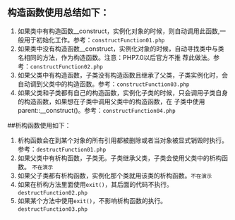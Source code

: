 ## 构造函数使用总结如下：

1. 如果类中有构造函数__construct，实例化对象的时候，则自动调用此函数,一般用于初始化工作。参考：`constructFunction01.php` 
2. 如果类中没有构造函数__construct，实例化对象的时候，自动寻找类中与类名相同的方法，作为构造函数。注意：PHP7.0以后官方不推 荐此做法。参考：`constructFunction02.php` 
3. 如果父类中有构造函数，子类没有构造函数且继承了父类，子类实例化时，会自动调到父类中的构造函数。参考：`constructFunction03.php` 
4. 如果父类和子类都有自己的构造函数，实例化子类的时候，只会调用子类自身的构造函数，如果想在子类中调用父类中的构造函数，在
  子类中使用parent::__construct()。参考：`constructFunction04.php` 


##析构函数使用如下：

1. 析构函数会在到某个对象的所有引用都被删除或者当对象被显式销毁时执行。 参考：`destructFunction01.php`
2. 如果父类中有析构函数，子类无。子类继承父类，子类会使用父类中的析构函数。 `不在演示`
3. 如果父子类都有析构函数，实例化那个类就用该类的析构函数。`不在演示`
4. 如果在析构方法里面使用`exit()`，其后面的代码不执行。`destructFunction02.php`
5. 如果某个方法中使用`exit()`，不影响析构函数的执行。`destructFunction03.php`